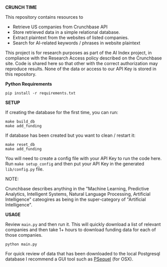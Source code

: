 **CRUNCH TIME**

This repository contains resources to

- Retrieve US companies from Crunchbase API
- Store retrieved data in a simple relational database.
- Extract plaintext from the websites of listed companies.
- Search for AI-related keywords / phrases in website plaintext

This project is for research purposes as part of the AI Index project, in
compliance with the Research Access policy described on the Crunchbase site. 
Code is shared here so that other with the correct authorization may reproduce 
results. None of the data or access to our API Key is stored in this repository.

**Python Requirements**

`pip install -r requirements.txt`

**SETUP**

If creating the database for the first time, you can run:

```
make build_db 
make add_funding
```

If database has been created but you want to clean / restart it:

```
make reset_db
make add_funding
```

You will need to create a config file with your API Key to run the code here.
Run `make setup_config` and then put your API Key in the generated 
`lib/config.py` file.

NOTE:

Crunchbase describes anything in the "Machine Learning, Predictive Analytics, 
Intelligent Systems, Natural Language Processing, Artificial Intelligence" 
cateogires as being in the super-category of "Artificial Intelligence".

**USAGE**

Review `main.py` and then run it. This will quickly download a list of relevant 
companies and then take 1+ hours to download funding data for each of those
companies.

```
python main.py
```

For quick review of data that has been downloaded to the local Postgresql 
database I recommend a GUI tool such as [PSequel](http://www.psequel.com/) 
(for OSX).
